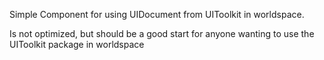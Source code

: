 
Simple Component for using UIDocument from UIToolkit in worldspace.

Is not optimized, but should be a good start for anyone wanting to use the UIToolkit package in worldspace
